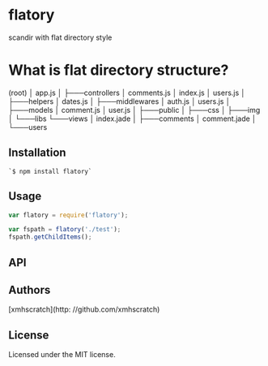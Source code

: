 # flatory
scandir with flat directory style

# What is flat directory structure?

  (root)
	│   app.js
	│
	├───controllers
	│       comments.js
	│       index.js
	│       users.js
	│
	├───helpers
	│       dates.js
	│
	├───middlewares
	│       auth.js
	│       users.js
	│
	├───models
	│       comment.js
	│       user.js
	│
	├───public
	│   ├───css
	│   ├───img
	│   └───libs
	└───views
	    │   index.jade
	    │
	    ├───comments
	    │       comment.jade
	    │
	    └───users

## Installation
	`$ npm install flatory`

## Usage
```js
var flatory = require('flatory');

var fspath = flatory('./test');
fspath.getChildItems();

```

## API

## Authors
[xmhscratch](http: //github.com/xmhscratch)

## License
Licensed under the MIT license.